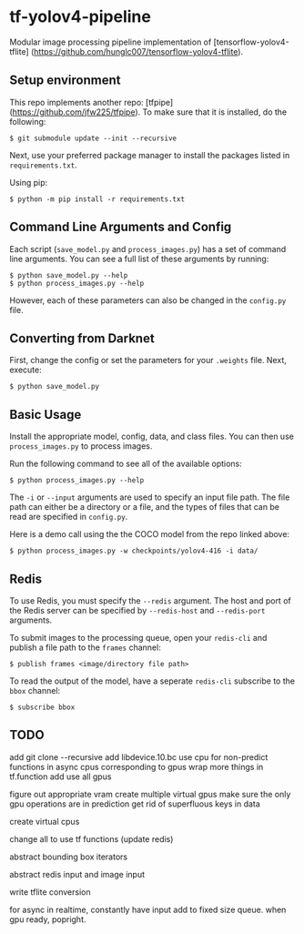 # tf-yolov4-pipeline
 
Modular image processing pipeline implementation of [tensorflow-yolov4-tflite] (https://github.com/hunglc007/tensorflow-yolov4-tflite).


## Setup environment

This repo implements another repo: [tfpipe] (https://github.com/jfw225/tfpipe). To make sure that it is installed, do the following: 

    $ git submodule update --init --recursive

Next, use your preferred package manager to install the packages listed in `requirements.txt`.

Using pip:

    $ python -m pip install -r requirements.txt

## Command Line Arguments and Config

Each script (`save_model.py` and `process_images.py`) has a set of command line arguments. You can see a full list of these arguments by running:

    $ python save_model.py --help
    $ python process_images.py --help

However, each of these parameters can also be changed in the `config.py` file.

## Converting from Darknet

First, change the config or set the parameters for your `.weights` file. Next, execute: 

    $ python save_model.py

## Basic Usage

Install the appropriate model, config, data, and class files. You can then use `process_images.py` to process images.

Run the following command to see all of the available options:

    $ python process_images.py --help

The `-i` or `--input` arguments are used to specify an input file path. The file path can either be a directory or a file, and the types of files that can be read are specified in `config.py`.

Here is a demo call using the the COCO model from the repo linked above:

    $ python process_images.py -w checkpoints/yolov4-416 -i data/


## Redis

To use Redis, you must specify the `--redis` argument. The host and port of the Redis server can be specified by `--redis-host` and `--redis-port` arguments.

To submit images to the processing queue, open your `redis-cli` and publish a file path to the `frames` channel:

    $ publish frames <image/directory file path>

To read the output of the model, have a seperate `redis-cli` subscribe to the `bbox` channel:

    $ subscribe bbox



## TODO

add git clone --recursive
add libdevice.10.bc
use cpu for non-predict functions in async
cpus corresponding to gpus
wrap more things in tf.function
add use all gpus


figure out appropriate vram
create multiple virtual gpus
make sure the only gpu operations are in prediction
get rid of superfluous keys in data


create virtual cpus

change all to use tf functions (update redis)

abstract bounding box iterators

abstract redis input and image input

write tflite conversion

for async in realtime, constantly have input add to fixed size queue. when gpu ready, popright.